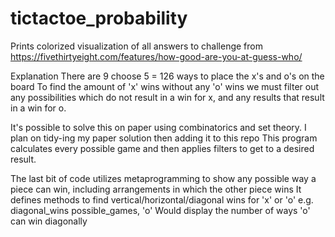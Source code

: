 # tictactoe_probability
Prints colorized visualization of all answers to challenge from https://fivethirtyeight.com/features/how-good-are-you-at-guess-who/

Explanation
There are 9 choose 5 = 126 ways to place the x's and o's on the board
To find the amount of 'x' wins without any 'o' wins we must filter out any possibilities which do not result in a win for x,
and any results that result in a win for o.

It's possible to solve this on paper using combinatorics and set theory. I plan on tidy-ing my paper solution then adding it to this repo
This program calculates every possible game and then applies filters to get to a desired result.

The last bit of code utilizes metaprogramming to show any possible way a piece can win,
including arrangements in which the other piece wins
It defines methods to find vertical/horizontal/diagonal wins for 'x' or 'o'
e.g. 
diagonal_wins possible_games, 'o' 
Would display the number of ways 'o' can win diagonally
